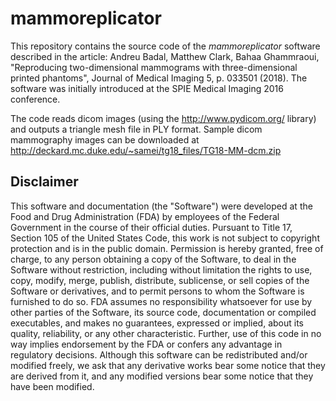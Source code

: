 # mammoreplicator
This repository contains the source code of the _mammoreplicator_ software described in the article: Andreu Badal, Matthew Clark, Bahaa Ghammraoui, "Reproducing two-dimensional mammograms with three-dimensional printed phantoms", Journal of Medical Imaging 5, p. 033501 (2018). The software was initially introduced at the SPIE Medical Imaging 2016 conference.

The code reads dicom images (using the http://www.pydicom.org/ library) and outputs a triangle mesh file in PLY format. Sample dicom mammography images can be downloaded at http://deckard.mc.duke.edu/~samei/tg18_files/TG18-MM-dcm.zip



## Disclaimer

This software and documentation (the "Software") were developed at the Food and Drug Administration (FDA) by employees of the Federal Government in the course of their official duties. Pursuant to Title 17, Section 105 of the United States Code, this work is not subject to copyright protection and is in the public domain. Permission is hereby granted, free of charge, to any person obtaining a copy of the Software, to deal in the Software without restriction, including without limitation the rights to use, copy, modify, merge, publish, distribute, sublicense, or sell copies of the Software or derivatives, and to permit persons to whom the Software is furnished to do so. FDA assumes no responsibility whatsoever for use by other parties of the Software, its source code, documentation or compiled executables, and makes no guarantees, expressed or implied, about its quality, reliability, or any other characteristic. Further, use of this code in no way implies endorsement by the FDA or confers any advantage in regulatory decisions. Although this software can be redistributed and/or modified freely, we ask that any derivative works bear some notice that they are derived from it, and any modified versions bear some notice that they have been modified.
